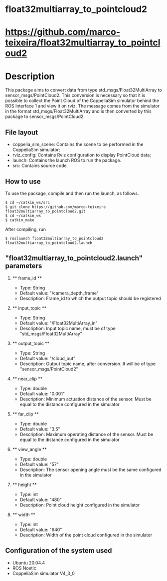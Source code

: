 # float32multiarray_to_pointcloud2 
# https://github.com/marco-teixeira/float32multiarray_to_pointcloud2

Description
=================================

This package aims to convert data from type std_msgs/Float32MultiArray to sensor_msgs/PointCloud2. This conversion is necessary so that it is possible to collect the Point Cloud of the CoppeliaSim simulator behind the ROS Interface 1 and view it on rviz. The message comes from the simulator in the format std_msgs/Float32MultiArray and is then converted by this package to sensor_msgs/PointCloud2.

File layout
--------------------------

* coppelia_sim_scene: Contains the scene to be performed in the CoppeliaSim simulator;
* rviz_config: Contains Rviz configuration to display PointCloud data;
* launch: Contains the launch ROS to run the package.
* src: Contains source code

How to use
-------------------------

To use the package, compile and then run the launch, as follows.


```
$ cd ~/catkin_ws/src
$ git clone https://github.com/marco-teixeira float32multiarray_to_pointcloud2.git
$ cd ~/catkin_ws
$ catkin_make
```

After compiling, run

```
$ roslaunch float32multiarray_to_pointcloud2 float32multiarray_to_pointcloud2.launch
```

"float32multiarray_to_pointcloud2.launch" parameters
------------------------


1. ** frame_id **
   - Type: String
   - Default value: "/camera_depth_frame"
   - Description: Frame_id to which the output topic should be registered 
   
   
2. ** input_topic **
   - Type: String
   - Default value: "/Float32MultiArray_in"
   - Description: Input topic name, must be of type "std_msgs/Float32MultiArray"
   
3. ** output_topic **
   - Type: String
   - Default value: "/cloud_out"
   - Description: Output topic name, after conversion. It will be of type "sensor_msgs/PointCloud2"

4. ** near_clip **
   - Type: double
   - Default value: "0.001"
   - Description: Minimum actuation distance of the sensor. Must be equal to the distance configured in the simulator
   
5. ** far_clip **
   - Type: double
   - Default value: "3.5"
   - Description: Maximum operating distance of the sensor. Must be equal to the distance configured in the simulator


6. ** view_angle **
   - Type: double
   - Default value: "57"
   - Description: The sensor opening angle must be the same configured in the simulator

7. ** height **
   - Type: int
   - Default value: "480"
   - Description: Point cloud height configured in the simulator
   
8. ** width **
   - Type: int
   - Default value: "640"
   - Description: Width of the point cloud configured in the simulator
   
   
Configuration of the system used
--------------------------------

* Ubuntu 20.04.4 
* ROS Noetic 
* CoppeliaSim simulator V4_3_0 
